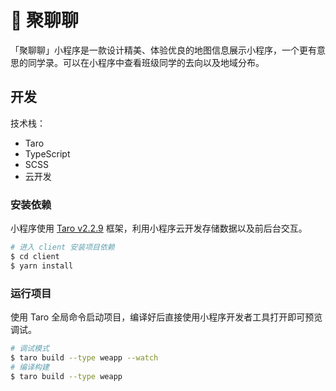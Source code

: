 # 🧭 聚聊聊


「聚聊聊」小程序是一款设计精美、体验优良的地图信息展示小程序，一个更有意思的同学录。可以在小程序中查看班级同学的去向以及地域分布。



## 开发

技术栈：

- Taro
- TypeScript
- SCSS
- 云开发


### 安装依赖

小程序使用 [Taro v2.2.9](https://taro-docs.jd.com/taro/docs/README) 框架，利用小程序云开发存储数据以及前后台交互。

```bash
# 进入 client 安装项目依赖
$ cd client
$ yarn install
```

### 运行项目

使用 Taro 全局命令启动项目，编译好后直接使用小程序开发者工具打开即可预览调试。

```bash
# 调试模式
$ taro build --type weapp --watch
# 编译构建
$ taro build --type weapp
```

